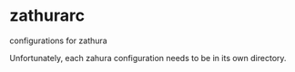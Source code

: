 # zathurarc
configurations for zathura

Unfortunately, each zahura configuration needs to be in its own directory.
